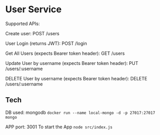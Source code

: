 # User Service

Supported APIs:

Create user: POST /users

User Login (returns JWT): POST /login

Get All Users (expects Bearer token header): GET /users

Update User by username (expects Bearer token header): PUT /users/:username

DELETE User by username (expects Bearer token header): DELETE /users/:username

## Tech

DB used: mongodb
 `docker run --name local-mongo -d -p 27017:27017  mongo`


APP port: 3001
To start the App `node src/index.js`
